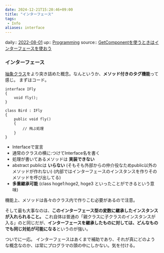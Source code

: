 ```yaml
---
date: 2024-12-21T15:20:46+09:00
title: "インターフェース"
tags:
 - Info
aliases: interface
---
```


daily:: [2022-08-01](Daily_Note/2022-08-01.md)
up:: [Programming](../Bar/Program/Programming.md)
source:: [GetComponentを使うときはインターフェースを使おう](https://zenn.dev/akirakido/articles/81f208a569cb7f0a04fa)

### インターフェース
[抽象クラス](%E6%8A%BD%E8%B1%A1%E3%82%AF%E3%83%A9%E3%82%B9.md)をより突き詰めた概念。なんというか、**メソッド付きのタグ機能**って感じ。 
まずはコード。
```CSharp
interface IFly
{
    void fly();
}

class Bird : IFly
{
    public void fly()
    {
        // 飛ぶ処理
    }
}
```
- Interfaceで宣言
- 通常のクラスの横に:つけてInterface名を書く
- 処理が書いてあるメソッドは **実装できない**
- abstract publicは **いらない** 
(そもそも外部からの仲介役なためpublic以外のメソッドが作れない) 
(内部ではインターフェースのインスタンスを作りそのメソッドを呼び出してる)
- **多重継承可能** 
(class hoge1:hoge2, hoge3 といったことができるという意味)

機能上、メソッドは各々のクラス内で作りこむ必要があるので注意。

そして最も大事なのは、**このインターフェース型の変数に継承したインスタンスが入れられること。** これ自体は普通の「親クラスに子クラスのインスタンスが入る」のと同じだが、**インターフェースを継承したものに対しては、どんなものでも同じ対処が可能になる**というのが強い。

ついでに一応。
インターフェースはあくまで補助であり、それが真にどのような概念なのか、は常にプログラマの頭の中にしかない。気を付ける。
